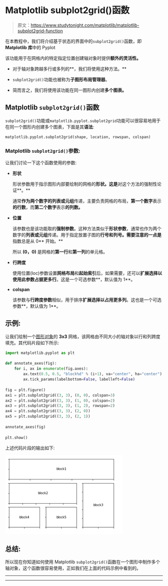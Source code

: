 # Matplotlib subplot2grid()函数

> 原文：<https://www.studytonight.com/matplotlib/matplotlib-subplot2grid-function>

在本教程中，我们将介绍基于状态的界面中的`subplot2grid()`函数，即 **Matplotlib 库**中的 Pyplot

该功能用于在网格内的特定指定位置创建轴对象时提供**额外的灵活性。**

*   对于轴对象跨越多行或多列的**，我们将使用这种方法。**

*   `subplot2grid()`功能也被称为**子图形布局管理器**。

*   简而言之，我们将使用该功能在同一图形内创建**多个图表。**

## Matplotlib `subplot2grid()`函数

`subplot2grid()`功能或`matplotlib.pyplot.subplot2grid`功能可以很容易地用于在同一个图形内创建多个图表，下面是其**语法**:

```py
matplotlib.pyplot.subplot2grid(shape, location, rowspan, colspan)
```

### Matplotlib `subplot2grid()`参数:

让我们讨论一下这个函数使用的参数:

*   **形状**

    形状参数用于指示图形内部要绘制的网格的**形状。这是**对这个方法的强制性论证**。**

    通常**作为两个数字的列表或元组**传递，主要负责网格的布局，**第一个数字**表示**的行数**，而**第二个数字**表示**的列数。**

*   **位置**

    该参数也是该功能取的**强制参数**。这种方法类似于**形状参数**，通常也作为两个数字的**列表或元组**传递。用于指定放置子图的**行号和列号。需要注意的一点是**指数总是从 0** 开始。**

    所以 **(0，0)** 是网格的**第一行**和**第一列**的单元格。

*   **行跨度**

    使用位置(loc)参数设置**网格布局**和**起始索引**后，如果需要，还可以**扩展选择以使用此参数占据更多行**。这是一个可选参数**，默认值为 1**。

*   **colspan**

    该参数与**行跨度参数**相似，用于排序**扩展选择以占用更多列**。这也是一个可选参数**，默认值为 1**。

## 示例:

让我们绘制一个[图形对象](https://www.studytonight.com/matplotlib/matplotlib-figure-class)的 **3x3** 网格，该网格由不同大小的轴对象以行和列跨度填充。其代码片段如下所示:

```py
import matplotlib.pyplot as plt

def annotate_axes(fig):
    for i, ax in enumerate(fig.axes):
        ax.text(0.5, 0.5, "block%d" % (i+1), va="center", ha="center")
        ax.tick_params(labelbottom=False, labelleft=False)

fig = plt.figure()
ax1 = plt.subplot2grid((3, 3), (0, 0), colspan=3)
ax2 = plt.subplot2grid((3, 3), (1, 0), colspan=2)
ax3 = plt.subplot2grid((3, 3), (1, 2), rowspan=2)
ax4 = plt.subplot2grid((3, 3), (2, 0))
ax5 = plt.subplot2grid((3, 3), (2, 1))

annotate_axes(fig)

plt.show()
```

上述代码片段的输出如下:

![Matplotlib subplot2grid() Function example](img/5c6c616d5229d03d50bb2d1594757da5.png)

## 总结:

所以现在你知道如何使用 Matplotlib `subplot2grid()`函数在一个图形中制作多个轴对象，这个函数很容易使用，正如我们在上面的代码示例中看到的。

* * *

* * *